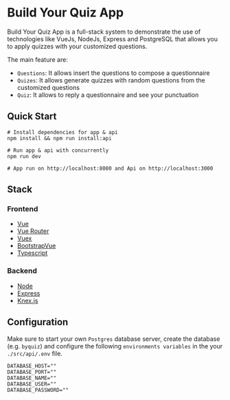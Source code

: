 # Build Your Quiz App

Build Your Quiz App is a full-stack system to demonstrate the use of technologies like VueJs, NodeJs, Express and PostgreSQL that allows you to apply quizzes with your customized questions.

The main feature are:

- `Questions`: It allows insert the questions to compose a questionnaire
- `Quizes`: It allows generate quizzes with random questions from the customized questions
- `Quiz`: It allows to reply a questionnaire and see your punctuation

## Quick Start

```shell
# Install dependencies for app & api
npm install && npm run install:api

# Run app & api with concurrently
npm run dev

# App run on http://localhost:8080 and Api on http://localhost:3000
```

## Stack

### Frontend

- [Vue](https://vuejs.org/)
- [Vue Router](https://router.vuejs.org/)
- [Vuex](https://vuex.vuejs.org/)
- [BootstrapVue](https://bootstrap-vue.org/)
- [Typescript](https://www.typescriptlang.org/)

### Backend

- [Node](https://nodejs.org/en/)
- [Express](http://expressjs.com/)
- [Knex.js](https://knexjs.org/)

## Configuration

Make sure to start your own `Postgres` database server, create the database (e.g. `byquiz`) and configure the following `environments variables` in the your `./src/api/.env` file.

```
DATABASE_HOST=""
DATABASE_PORT=""
DATABASE_NAME=""
DATABASE_USER=""
DATABASE_PASSWORD=""
```
